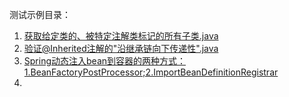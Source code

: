 测试示例目录：
1. [获取给定类的、被特定注解类标记的所有子类.java](./aop-features/src/main/java/org/example/commonTest/annotationTest/testInherited/MainTest.java)
2. [验证@Inherited注解的"沿继承链向下传递性".java](./aop-features/src/main/java/org/example/commonTest/annotationTest/testInherited/MainTest.java)
3. [Spring动态注入bean到容器的两种方式：1.BeanFactoryPostProcessor;2.ImportBeanDefinitionRegistrar](./aop-features/src/main/java/org/example/commonTest/basicClassTest/testImportBeanDefinitionRegistrar/MainTest.java)  
4. 